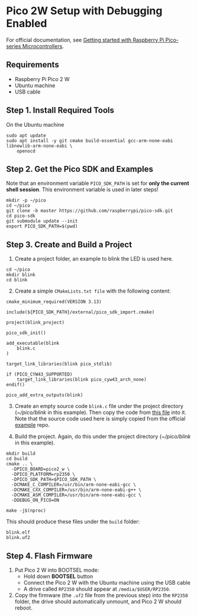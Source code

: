 # Pico 2W Setup with Debugging Enabled
For official documentation, see [Getting started with Raspberry Pi Pico-series Microcontrollers](https://datasheets.raspberrypi.com/pico/getting-started-with-pico.pdf).

## Requirements
* Raspberry Pi Pico 2 W
* Ubuntu machine
* USB cable

## Step 1. Install Required Tools
On the Ubuntu machine
```
sudo apt update
sudo apt install -y git cmake build-essential gcc-arm-none-eabi libnewlib-arm-none-eabi \
    openocd
```

## Step 2. Get the Pico SDK and Examples
Note that an environment variable ```PICO_SDK_PATH``` is set for **only the current shell session**. This environment variable is used in later steps!
```
mkdir -p ~/pico
cd ~/pico
git clone -b master https://github.com/raspberrypi/pico-sdk.git
cd pico-sdk
git submodule update --init
export PICO_SDK_PATH=$(pwd)
```

## Step 3. Create and Build a Project
1. Create a project folder, an example to blink the LED is used here.
```
cd ~/pico
mkdir blink
cd blink
```
2. Create a simple ```CMakeLists.txt file``` with the following content:
```
cmake_minimum_required(VERSION 3.13)

include(${PICO_SDK_PATH}/external/pico_sdk_import.cmake)

project(blink_project)

pico_sdk_init()

add_executable(blink
    blink.c
)

target_link_libraries(blink pico_stdlib)

if (PICO_CYW43_SUPPORTED)
    target_link_libraries(blink pico_cyw43_arch_none)
endif()

pico_add_extra_outputs(blink)
```
3. Create an empty source code ```blink.c``` file under the project directory (*~/pico/blink* in this example). Then copy the code from [this file](blink.c) into it. Note that the source code used here is simply copied from the official [example](https://github.com/raspberrypi/pico-examples/blob/master/blink/blink.c) repo.

4. Build the project. Again, do this under the project directory (*~/pico/blink* in this example).
```
mkdir build
cd build 
cmake .. \
  -DPICO_BOARD=pico2_w \
  -DPICO_PLATFORM=rp2350 \
  -DPICO_SDK_PATH=$PICO_SDK_PATH \
  -DCMAKE_C_COMPILER=/usr/bin/arm-none-eabi-gcc \
  -DCMAKE_CXX_COMPILER=/usr/bin/arm-none-eabi-g++ \
  -DCMAKE_ASM_COMPILER=/usr/bin/arm-none-eabi-gcc \
  -DDEBUG_ON_PICO=ON
 
make -j$(nproc)
```
This should produce these files under the ```build``` folder:
```
blink.elf
blink.uf2
```

## Step 4. Flash Firmware
1. Put Pico 2 W into BOOTSEL mode:
	- Hold down **BOOTSEL** button
	- Connect the Pico 2 W with the Ubuntu machine using the USB cable
	- A drive called ```RP2350``` should appear at ```/media/$USER/RP2350```.
2. Copy the firmware (the ```.uf2``` file from the previous step) into the 
```RP2350``` folder, the drive should automatically unmount, and Pico 2 W should 
reboot.

